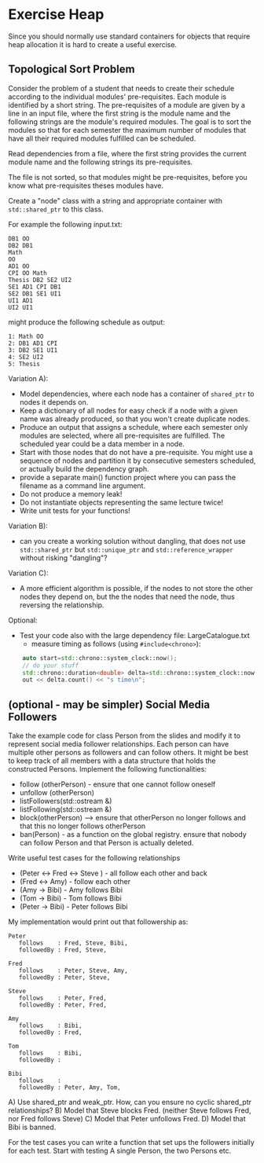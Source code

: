# Exercise Heap

Since you should normally use standard containers for objects that require heap allocation it is hard to create a useful exercise. 


## Topological Sort Problem

Consider the problem of a student that needs to create their schedule according to the individual modules' pre-requisites. 
Each module is identified by a short string. The pre-requisites of a module are given by a line in an input file, where the first string is the module name and the following strings are the module's required modules. 
The goal is to sort the modules so that for each semester the maximum number of modules that have all their required modules fulfilled can be scheduled.

Read dependencies from a file, where the first string provides the current module name and the following strings its pre-requisites. 

The file is not sorted, so that modules might be pre-requisites, before you know what pre-requisites theses modules have. 

Create a "node" class with a string and appropriate container with `std::shared_ptr` to this class.

For example the following input.txt:
```
DB1 OO
DB2 DB1
Math
OO
AD1 OO
CPI OO Math
Thesis DB2 SE2 UI2
SE1 AD1 CPI DB1
SE2 DB1 SE1 UI1
UI1 AD1
UI2 UI1
```

might produce the following schedule as output:

```
1: Math OO
2: DB1 AD1 CPI
3: DB2 SE1 UI1
4: SE2 UI2
5: Thesis
```

Variation A):

* Model dependencies, where each node has a container of `shared_ptr` to nodes it depends on.
* Keep a dictionary of all nodes for easy check if a node with a given name was already produced, so that you won't create duplicate nodes.
* Produce an output that assigns a schedule, where each semester only modules are selected, where all pre-requisites are fulfilled. The scheduled year could be a data member in a node.
* Start with those nodes that do not have a pre-requisite. You might use a sequence of nodes and partition it by consecutive semesters scheduled, or actually build the dependency graph.
* provide a separate main() function project where you can pass the filename as a command line argument.
* Do not produce a memory leak! 
* Do not instantiate objects representing the same lecture twice! 
* Write unit tests for your functions! 

Variation B): 

* can you create a working solution without dangling, that does not use `std::shared_ptr` but `std::unique_ptr` and `std::reference_wrapper` without risking "dangling"?

Variation C):

* A more efficient algorithm is possible, if the nodes to not store the other nodes they depend on, but the the nodes that need the node, thus reversing the relationship.



Optional: 
* Test your code also with the large dependency file: LargeCatalogue.txt
  * measure timing as follows (using ``#include<chrono>``):
```C++
    auto start=std::chrono::system_clock::now();
    // do your stuff
    std::chrono::duration<double> delta=std::chrono::system_clock::now()-start;
    out << delta.count() << "s time\n";
```


## (optional - may be simpler) Social Media Followers

Take the example code for class Person from the slides and modify it to represent social media follower relationships. Each person can have multiple other persons as followers and can follow others. It might be best to keep track of all members with a data structure that holds the constructed Persons. Implement the following functionalities:

* follow (otherPerson) - ensure that one cannot follow oneself
* unfollow (otherPerson)
* listFollowers(std::ostream &)
* listFollowing(std::ostream &)
* block(otherPerson) --> ensure that otherPerson no longer follows and that this no longer follows otherPerson
* ban(Person) - as a function on the global registry. ensure that nobody can follow Person and that Person is actually deleted.

Write useful test cases for the following relationships

* (Peter <-> Fred <-> Steve ) - all follow each other and back
* (Fred <-> Amy) - follow each other
* (Amy -> Bibi) - Amy follows Bibi
* (Tom -> Bibi) - Tom follows Bibi
* (Peter -> Bibi) - Peter follows Bibi

My implementation would print out that followership as:

```
Peter
   follows    : Fred, Steve, Bibi, 
   followedBy : Fred, Steve, 

Fred
   follows    : Peter, Steve, Amy, 
   followedBy : Peter, Steve, 

Steve
   follows    : Peter, Fred, 
   followedBy : Peter, Fred, 

Amy
   follows    : Bibi, 
   followedBy : Fred, 

Tom
   follows    : Bibi, 
   followedBy : 

Bibi
   follows    : 
   followedBy : Peter, Amy, Tom, 

```


A) Use shared_ptr and weak_ptr. How, can you ensure no cyclic shared_ptr relationships?
B) Model that Steve blocks Fred. (neither Steve follows Fred, nor Fred follows Steve)
C) Model that Peter unfollows Fred.
D) Model that Bibi is banned.

For the test cases you can write a function that set ups the followers initially for each test. Start with testing A single Person, the two Persons etc.